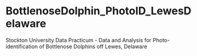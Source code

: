 # BottlenoseDolphin_PhotoID_LewesDelaware

Stockton University Data Practicum - Data and Analysis for Photo-identification of Bottlenose Dolphins off Lewes, Delaware
